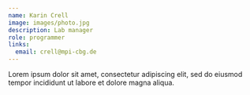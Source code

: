```yaml
---
name: Karin Crell
image: images/photo.jpg
description: Lab manager
role: programmer
links:
  email: crell@mpi-cbg.de 
---
```


Lorem ipsum dolor sit amet, consectetur adipiscing elit, sed do eiusmod tempor incididunt ut labore et dolore magna aliqua.
